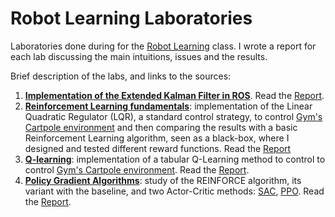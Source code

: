 # Robot Learning Laboratories
Laboratories done during for the [Robot Learning](https://didattica.polito.it/pls/portal30/gap.pkg_guide.viewGap?p_cod_ins=01HFNOV&p_a_acc=2024&p_header=S&p_lang=IT&multi=N) class. I wrote a report for each lab discussing the main intuitions, issues and the results.

Brief description of the labs, and links to the sources:
1. [**Implementation of the Extended Kalman Filter in ROS**](exercise1-ekf-enfff/Exercise1.pdf). Read the [Report](exercise1-ekf-enfff/report.pdf).
2. [**Reinforcement Learning fundamentals**](exercise2a-rl-fundamentals-enfff/Exercise2a.pdf): implementation of the Linear Quadratic Regulator (LQR), a standard control strategy, to control [Gym's Cartpole environment](https://www.gymlibrary.dev/environments/classic_control/cart_pole/) and then comparing the results with a basic Reinforcement Learning algorithm, seen as a black-box, where I designed and tested different reward functions. Read the [Report](exercise2a-rl-fundamentals-enfff/report.pdf)
3. [**Q-learning**](exercise3-qlearning-enfff/Exercise3.pdf): implementation of a tabular Q-Learning method to control to control [Gym's Cartpole environment](https://www.gymlibrary.dev/environments/classic_control/cart_pole/). Read the [Report](exercise3-qlearning-enfff/report.pdf).
4. [**Policy Gradient Algorithms**](exercise4-policygradient-enfff/Exercise4.pdf): study of the REINFORCE algorithm, its variant with the baseline, and two Actor-Critic methods: [SAC](https://spinningup.openai.com/en/latest/algorithms/sac.html), [PPO](https://openai.com/research/openai-baselines-ppo). Read the [Report](exercise4-policygradient-enfff/report.pdf).
